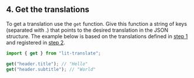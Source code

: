 ## 4. Get the translations

To get a translation use the `get` function. Give this function a string of keys (separated with .) that points to the desired translation in the JSON structure. The example below is based on the translations defined in [step 1](#-1-define-the-translations) and registered in [step 2](#-2-register-the-translate-config).

```js
import { get } from "lit-translate";

get("header.title"); // "Hello"
get("header.subtitle"); // "World"
```
